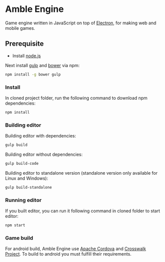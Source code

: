 # Amble Engine
Game engine written in JavaScript on top of [Electron](http://electron.atom.io/), for making web and mobile games.

## Prerequisite

- Install [node.js](https://nodejs.org/)

Next install [gulp](https://www.npmjs.com/package/gulp) and [bower](https://www.npmjs.com/package/bower) via npm:

```bash
npm install -g bower gulp
```

### Install

In cloned project folder, run the following command to download npm dependencies:

```bash
npm install
```

### Building editor

Building editor with dependencies:
```bash
gulp build
```

Building editor without dependencies:
```bash
gulp build-code
```

Building editor to standalone version (standalone version only available for Linux and Windows):
```bash
gulp build-standalone
```

### Running editor

If you built editor, you can run it following command in cloned folder to start editor:

```bash
npm start
```

### Game build

For android build, Amble Engine use [Apache Cordova](https://cordova.apache.org/) and [Crosswalk Project](https://crosswalk-project.org/). To build to android you must fulfill their requirements.
